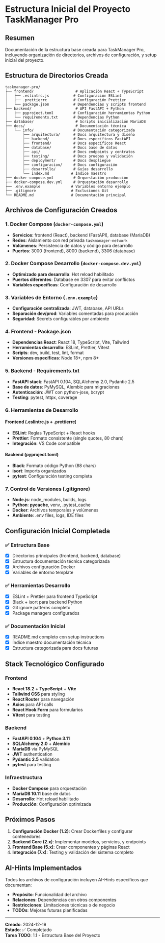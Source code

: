 # Estructura Inicial del Proyecto TaskManager Pro

## Resumen
Documentación de la estructura base creada para TaskManager Pro, incluyendo organización de directorios, archivos de configuración, y setup inicial del proyecto.

## Estructura de Directorios Creada

```
taskmanager-pro/
├── frontend/                   # Aplicación React + TypeScript
│   ├── .eslintrc.js           # Configuración ESLint
│   ├── .prettierrc            # Configuración Prettier
│   └── package.json           # Dependencias y scripts frontend
├── backend/                    # API FastAPI + Python
│   ├── pyproject.toml         # Configuración herramientas Python
│   └── requirements.txt       # Dependencias Python
├── database/                   # Scripts inicialización MariaDB
├── docs/                       # Documentación técnica
│   └── info/                  # Documentación categorizada
│       ├── arquitectura/      # Docs arquitectura y diseño
│       ├── backend/           # Docs específicos FastAPI
│       ├── frontend/          # Docs específicos React
│       ├── database/          # Docs base de datos
│       ├── api/               # Docs endpoints y contratos
│       ├── testing/           # Docs pruebas y validación
│       ├── deployment/        # Docs despliegue
│       ├── configuracion/     # Docs configuración
│       ├── desarrollo/        # Guías desarrollo
│       └── index.md          # Índice maestro
├── docker-compose.yml         # Orquestación producción
├── docker-compose.dev.yml     # Orquestación desarrollo
├── .env.example              # Variables entorno ejemplo
├── .gitignore                # Exclusiones Git
└── README.md                 # Documentación principal
```

## Archivos de Configuración Creados

### 1. Docker Compose (`docker-compose.yml`)
- **Servicios**: frontend (React), backend (FastAPI), database (MariaDB)
- **Redes**: Aislamiento con red privada `taskmanager-network`
- **Volúmenes**: Persistencia de datos y código para desarrollo
- **Puertos**: 3000 (frontend), 8000 (backend), 3306 (database)

### 2. Docker Compose Desarrollo (`docker-compose.dev.yml`)
- **Optimizado para desarrollo**: Hot reload habilitado
- **Puertos diferentes**: Database en 3307 para evitar conflictos
- **Variables específicas**: Configuración de desarrollo

### 3. Variables de Entorno (`.env.example`)
- **Configuración centralizada**: JWT, database, API URLs
- **Separación dev/prod**: Variables comentadas para producción
- **Seguridad**: Secrets configurables por ambiente

### 4. Frontend - Package.json
- **Dependencias React**: React 18, TypeScript, Vite, Tailwind
- **Herramientas desarrollo**: ESLint, Prettier, Vitest
- **Scripts**: dev, build, test, lint, format
- **Versiones específicas**: Node 18+, npm 8+

### 5. Backend - Requirements.txt
- **FastAPI stack**: FastAPI 0.104, SQLAlchemy 2.0, Pydantic 2.5
- **Base de datos**: PyMySQL, Alembic para migraciones
- **Autenticación**: JWT con python-jose, bcrypt
- **Testing**: pytest, httpx, coverage

### 6. Herramientas de Desarrollo

#### Frontend (.eslintrc.js + .prettierrc)
- **ESLint**: Reglas TypeScript + React hooks
- **Prettier**: Formato consistente (single quotes, 80 chars)
- **Integración**: VS Code compatible

#### Backend (pyproject.toml)
- **Black**: Formato código Python (88 chars)
- **isort**: Imports organizados
- **pytest**: Configuración testing completa

### 7. Control de Versiones (.gitignore)
- **Node.js**: node_modules, builds, logs
- **Python**: __pycache__, venv, .pytest_cache
- **Docker**: Archivos temporales y volúmenes
- **Ambiente**: .env files, logs, IDE files

## Configuración Inicial Completada

### ✅ Estructura Base
- [x] Directorios principales (frontend, backend, database)
- [x] Estructura documentación técnica categorizada
- [x] Archivos configuración Docker
- [x] Variables de entorno template

### ✅ Herramientas Desarrollo
- [x] ESLint + Prettier para frontend TypeScript
- [x] Black + isort para backend Python
- [x] Git ignore patterns completo
- [x] Package managers configurados

### ✅ Documentación Inicial
- [x] README.md completo con setup instructions
- [x] Índice maestro documentación técnica
- [x] Estructura categorizada para docs futuras

## Stack Tecnológico Configurado

### Frontend
- **React 18.2** + **TypeScript** + **Vite**
- **Tailwind CSS** para styling
- **React Router** para navegación
- **Axios** para API calls
- **React Hook Form** para formularios
- **Vitest** para testing

### Backend
- **FastAPI 0.104** + **Python 3.11**
- **SQLAlchemy 2.0** + **Alembic**
- **MariaDB** via PyMySQL
- **JWT** authentication
- **Pydantic 2.5** validation
- **pytest** para testing

### Infraestructura
- **Docker Compose** para orquestación
- **MariaDB 10.11** base de datos
- **Desarrollo**: Hot reload habilitado
- **Producción**: Configuración optimizada

## Próximos Pasos

1. **Configuración Docker (1.2)**: Crear Dockerfiles y configurar contenedores
2. **Backend Core (2.x)**: Implementar modelos, servicios, y endpoints
3. **Frontend Base (5.x)**: Crear componentes y páginas React
4. **Integración (7.x)**: Testing y validación del sistema completo

## AI-Hints Implementados

Todos los archivos de configuración incluyen AI-Hints específicos que documentan:
- **Propósito**: Funcionalidad del archivo
- **Relaciones**: Dependencias con otros componentes
- **Restricciones**: Limitaciones técnicas o de negocio
- **TODOs**: Mejoras futuras planificadas

---

**Creado**: 2024-12-19  
**Estado**: ✅ Completado  
**Tarea TODO**: 1.1 - Estructura Base del Proyecto

<!-- AI-Hint: Documentación estructura inicial TaskManager Pro | Base para desarrollo iterativo | Configuración completa stack React+FastAPI+MariaDB | TODO: Añadir diagramas de arquitectura y flujos de datos --> 